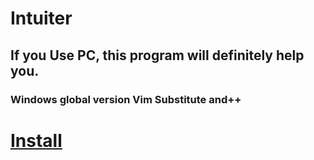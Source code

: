# Intuiter

## If you **Use** PC, this program will definitely help you.

### Windows global version Vim Substitute and++

# [Install](./install)
